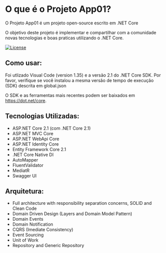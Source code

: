 # O que é o Projeto App01?

O Projeto App01 é um projeto open-source escrito em .NET Core

O objetivo deste projeto é implementar e compartilhar com a comunidade novas tecnologias e boas praticas utilizando o .NET Core.

[![License](https://img.shields.io/github/license/eduardopires/equinoxproject.svg)](LICENSE)

## Como usar:
Foi utlizado Visual Code (version 1.35) e a versão 2.1 do .NET Core SDK.
Por favor, verifique se você instalou a mesma versão de tempo de execução (SDK) descrita em global.json

O SDK e as ferramentas mais recentes podem ser baixados em https://dot.net/core.

## Tecnologias Utilizadas:
* ASP.NET Core 2.1 (com .NET Core 2.1)
* ASP.NET MVC Core
* ASP.NET WebApi Core
* ASP.NET Identity Core
* Entity Framework Core 2.1
* .NET Core Native DI
* AutoMapper
* FluentValidator
* MediatR
* Swagger UI

## Arquitetura:
* Full architecture with responsibility separation concerns, SOLID and Clean Code
* Domain Driven Design (Layers and Domain Model Pattern)
* Domain Events
* Domain Notification
* CQRS (Imediate Consistency)
* Event Sourcing
* Unit of Work
* Repository and Generic Repository
